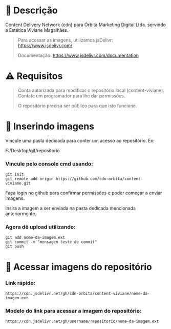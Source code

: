 # 📄 Descrição
Content Delivery Network (cdn) para Órbita Marketing Digital Ltda. servindo a Estética Viviane Magalhães.

> Para acessar as imagens, utilizamos jsDelivr: https://www.jsdelivr.com/
> 
> Documentação: https://www.jsdelivr.com/documentation
> 

# ⚠️ Requisitos
> Conta autorizada para modificar o repositório local (content-viviane). Contate um programador para lhe dar permissões.
> 
> O repositório precisa ser público para que isto funcione.
> 

# 📂 Inserindo imagens
Vincule uma pasta dedicada para conter um acesso ao repositório. Ex:

F:/Desktop/git/repositorio

### Vincule pelo console cmd usando:
```
git init
git remote add origin https://github.com/cdn-orbita/content-viviane.git
```

Faça login no github para confirmar permissões e poder começar a enviar imagens.

Insira a imagem a ser enviada na pasta dedicada mencionada anteriormente.

### Agora dê upload utilizando:
```
git add nome-da-imagem.ext
git commit -m "mensagem teste de commit"
git push
```

# 🔭 Acessar imagens do repositório
### Link rápido:
```
https://cdn.jsdelivr.net/gh/cdn-orbita/content-viviane/nome-da-imagem.ext
```

### Modelo do link para acessar a imagem do repositório:
```
https://cdn.jsdelivr.net/gh/username/repositorio/nome-da-imagem.ext
```
